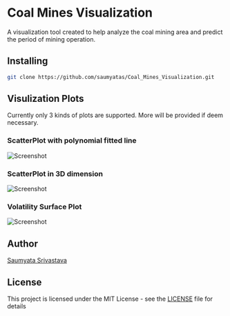 # Coal Mines Visualization
A visualization tool created to help analyze the coal mining area and predict the period of mining operation.


## Installing
```bash
git clone https://github.com/saumyatas/Coal_Mines_Visualization.git
```

## Visulization Plots
Currently only 3 kinds of plots are supported. More will be provided if deem necessary.

### ScatterPlot with polynomial fitted line
![Screenshot](pics/ScatterPlot.png)

### ScatterPlot in 3D dimension
![Screenshot](pics/scatterplot3D.png)

### Volatility Surface Plot
![Screenshot](pics/SurfacePlot.png)

## Author
[Saumyata Srivastava](https://www.linkedin.com/in/ss-97b05a103/)

## License
This project is licensed under the MIT License - see the [LICENSE](LICENSE) file for details
